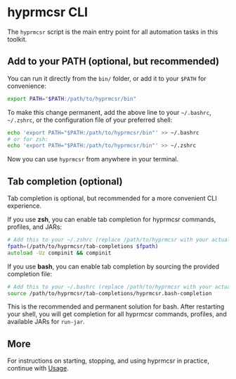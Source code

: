 # hyprmcsr CLI

The `hyprmcsr` script is the main entry point for all automation tasks in this toolkit.

## Add to your PATH (optional, but recommended)

You can run it directly from the `bin/` folder, or add it to your `$PATH` for convenience:

```bash
export PATH="$PATH:/path/to/hyprmcsr/bin"
```

To make this change permanent, add the above line to your `~/.bashrc`, `~/.zshrc`, or the configuration file of your preferred shell:

```bash
echo 'export PATH="$PATH:/path/to/hyprmcsr/bin"' >> ~/.bashrc
# or for zsh:
echo 'export PATH="$PATH:/path/to/hyprmcsr/bin"' >> ~/.zshrc
```

Now you can use `hyprmcsr` from anywhere in your terminal.

## Tab completion (optional)

Tab completion is optional, but recommended for a more convenient CLI experience.

If you use **zsh**, you can enable tab completion for hyprmcsr commands, profiles, and JARs:

```zsh
# Add this to your ~/.zshrc (replace /path/to/hyprmcsr with your actual path):
fpath=(/path/to/hyprmcsr/tab-completions $fpath)
autoload -Uz compinit && compinit
```

If you use **bash**, you can enable tab completion by sourcing the provided completion file:

```bash
# Add this to your ~/.bashrc (replace /path/to/hyprmcsr with your actual path):
source /path/to/hyprmcsr/tab-completions/hyprmcsr.bash-completion
```

This is the recommended and permanent solution for bash. After restarting your shell, you will get completion for all hyprmcsr commands, profiles, and available JARs for `run-jar`.

## More

For instructions on starting, stopping, and using hyprmcsr in practice, continue with [Usage](./003-usage.md).
